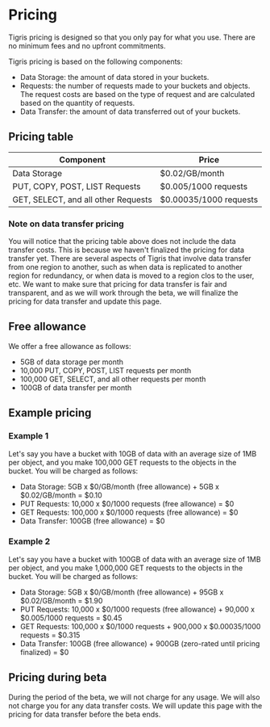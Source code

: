 # Pricing

Tigris pricing is designed so that you only pay for what you use. There are no
minimum fees and no upfront commitments.

Tigris pricing is based on the following components:

- Data Storage: the amount of data stored in your buckets.
- Requests: the number of requests made to your buckets and objects. The request
  costs are based on the type of request and are calculated based on the
  quantity of requests.
- Data Transfer: the amount of data transferred out of your buckets.

## Pricing table

| Component                           | Price                  |
| ----------------------------------- | ---------------------- |
| Data Storage                        | $0.02/GB/month         |
| PUT, COPY, POST, LIST Requests      | $0.005/1000 requests   |
| GET, SELECT, and all other Requests | $0.00035/1000 requests |

### Note on data transfer pricing

You will notice that the pricing table above does not include the data transfer
costs. This is because we haven't finalized the pricing for data transfer yet.
There are several aspects of Tigris that involve data transfer from one region
to another, such as when data is replicated to another region for redundancy, or
when data is moved to a region clos to the user, etc. We want to make sure that
pricing for data transfer is fair and transparent, and as we will work through
the beta, we will finalize the pricing for data transfer and update this page.

## Free allowance

We offer a free allowance as follows:

- 5GB of data storage per month
- 10,000 PUT, COPY, POST, LIST requests per month
- 100,000 GET, SELECT, and all other requests per month
- 100GB of data transfer per month

## Example pricing

### Example 1

Let's say you have a bucket with 10GB of data with an average size of 1MB per
object, and you make 100,000 GET requests to the objects in the bucket. You will
be charged as follows:

- Data Storage: 5GB x $0/GB/month (free allowance) + 5GB x $0.02/GB/month =
  $0.10
- PUT Requests: 10,000 x $0/1000 requests (free allowance) = $0
- GET Requests: 100,000 x $0/1000 requests (free allowance) = $0
- Data Transfer: 100GB (free allowance) = $0

### Example 2

Let's say you have a bucket with 100GB of data with an average size of 1MB per
object, and you make 1,000,000 GET requests to the objects in the bucket. You
will be charged as follows:

- Data Storage: 5GB x $0/GB/month (free allowance) + 95GB x $0.02/GB/month =
  $1.90
- PUT Requests: 10,000 x $0/1000 requests (free allowance) + 90,000 x
  $0.005/1000 requests = $0.45
- GET Requests: 100,000 x $0/1000 requests + 900,000 x $0.00035/1000 requests =
  $0.315
- Data Transfer: 100GB (free allowance) + 900GB (zero-rated until pricing
  finalized) = $0

## Pricing during beta

During the period of the beta, we will not charge for any usage. We will also
not charge you for any data transfer costs. We will update this page with the
pricing for data transfer before the beta ends.

